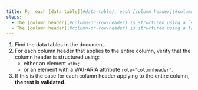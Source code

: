 ```yaml
---
title: For each [data table](#data-table), each [column header](#column-or-row-header) applying to the entire column satisfies any of these conditions?
steps:
  - The [column header](#column-or-row-header) is structured using a `<th>` tag.
  - The [column header](#column-or-row-header) is structured using a tag with a WAI-ARIA attribute `role="columnheader"`.
---
```


1. Find the data tables in the document.
2. For each column header that applies to the entire column, verify that the column header is structured using:
   - either an element `<th>`;
   - or an element with a WAI-ARIA attribute `role="columnheader"`.
3. If this is the case for each column header applying to the entire column, **the test is validated**.
